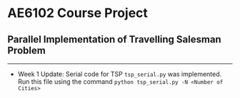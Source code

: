 # AE6102 Course Project
## Parallel Implementation of Travelling Salesman Problem
***

- Week 1 Update: Serial code for TSP `tsp_serial.py` was implemented. Run this file using the command ``python tsp_serial.py -N <Number of Cities>``
    
